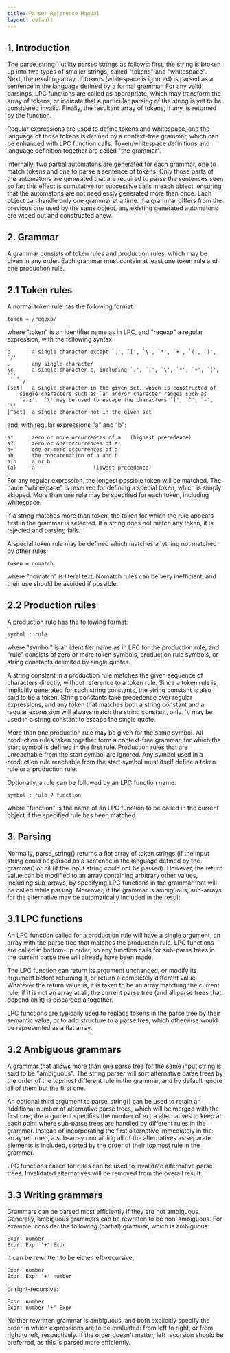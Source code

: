 ```yaml
---
title: Parser Reference Manual
layout: default
---
```


## 1. Introduction

The parse_string() utility parses strings as follows: first, the string is
broken up into two types of smaller strings, called "tokens" and "whitespace".
Next, the resulting array of tokens (whitespace is ignored) is parsed as a
sentence in the language defined by a formal grammar.  For any valid parsings,
LPC functions are called as appropriate, which may transform the array of
tokens, or indicate that a particular parsing of the string is yet to be
considered invalid.  Finally, the resultant array of tokens, if any, is
returned by the function.

Regular expressions are used to define tokens and whitespace, and the language
of those tokens is defined by a context-free grammar, which can be enhanced
with LPC function calls.  Token/whitespace definitions and language definition
together are called "the grammar".

Internally, two partial automatons are generated for each grammar, one to
match tokens and one to parse a sentence of tokens.  Only those parts of the
automatons are generated that are required to parse the sentences seen so far;
this effect is cumulative for successive calls in each object, ensuring that
the automatons are not needlessly generated more than once.  Each object can
handle only one grammar at a time.  If a grammar differs from the previous
one used by the same object, any existing generated automatons are wiped out
and constructed anew.


## 2. Grammar

A grammar consists of token rules and production rules, which may be given in
any order.  Each grammar must contain at least one token rule and one
production rule.


## 2.1 Token rules

A normal token rule has the following format:

    token = /regexp/

where "token" is an identifier name as in LPC, and "regexp" a regular
expression, with the following syntax:

    c	    a single character except `.', `[', `\', `*', `+', `(', `)', `/'
    .	    any single character
    \c	    a single character c, including `.', `[', `\', `*', `+', `(', `)',
	    `/'
    [set]   a single character in the given set, which is constructed of
	    single characters such as `a' and/or character ranges such as
	    `a-z'.  `\' may be used to escape the characters `]', `^', `-', `\'
    [^set]  a single character not in the given set

and, with regular expressions "a" and "b":

    a*      zero or more occurrences of a	(highest precedence)
    a?      zero or one occurrences of a
    a+      one or more occurrences of a
    ab      the concatenation of a and b
    a|b     a or b
    (a)     a					(lowest precedence)

For any regular expression, the longest possible token will be matched.  The
name "whitespace" is reserved for defining a special token, which is simply
skipped.  More than one rule may be specified for each token, including
whitespace.

If a string matches more than token, the token for which the rule appears first
in the grammar is selected.  If a string does not match any token, it is
rejected and parsing fails.

A special token rule may be defined which matches anything not matched by
other rules:

    token = nomatch

where "nomatch" is literal text.  Nomatch rules can be very inefficient, and
their use should be avoided if possible.


## 2.2 Production rules

A production rule has the following format:

    symbol : rule

where "symbol" is an identifier name as in LPC for the production rule, and
"rule" consists of zero or more token symbols, production rule symbols, or
string constants delimited by single quotes.

A string constant in a production rule matches the given sequence of characters
directly, without reference to a token rule.  Since a token rule is implicitly
generated for such string constants, the string constant is also said to be a
token.  String constants take precedence over regular expressions, and any
token that matches both a string constant and a regular expression will always
match the string constant, only.  \`\\' may be used in a string constant to
escape the single quote.

More than one production rule may be given for the same symbol.  All
production rules taken together form a context-free grammar, for which the
start symbol is defined in the first rule.  Production rules that are
unreachable from the start symbol are ignored.  Any symbol used in a
production rule reachable from the start symbol must itself define a token
rule or a production rule.

Optionally, a rule can be followed by an LPC function name:

    symbol : rule ? function

where "function" is the name of an LPC function to be called in the current
object if the specified rule has been matched.


## 3. Parsing

Normally, parse_string() returns a flat array of token strings (if the input
string could be parsed as a sentence in the language defined by the grammar)
or nil (if the input string could not be parsed).  However, the return value
can be modified to an array containing arbitrary other values, including
sub-arrays, by specifying LPC functions in the grammar that will be called
while parsing.  Moreover, if the grammar is ambiguous, sub-arrays for the
alternative may be automatically included in the result.


## 3.1 LPC functions

An LPC function called for a production rule will have a single argument,
an array with the parse tree that matches the production rule.  LPC functions
are called in bottom-up order, so any function calls for sub-parse trees in
the current parse tree will already have been made.

The LPC function can return its argument unchanged, or modify its argument
before returning it, or return a completely different value.  Whatever the
return value is, it is taken to be an array matching the current rule; if
it is not an array at all, the current parse tree (and all parse trees that
depend on it) is discarded altogether.

LPC functions are typically used to replace tokens in the parse tree by
their semantic value, or to add structure to a parse tree, which otherwise
would be represented as a flat array.


## 3.2 Ambiguous grammars

A grammar that allows more than one parse tree for the same input string is
said to be "ambiguous".  The string parser will sort alternative parse trees
by the order of the topmost different rule in the grammar, and by default
ignore all of them but the first one.

An optional third argument to parse_string() can be used to retain an
additional number of alternative parse trees, which will be merged with the
first one; the argument specifies the number of extra alternatives to keep at
each point where sub-parse trees are handled by different rules in the grammar.
Instead of incorporating the first alternative immediately in the array
returned, a sub-array containing all of the alternatives as separate elements
is included, sorted by the order of their topmost rule in the grammar.

LPC functions called for rules can be used to invalidate alternative parse
trees.  Invalidated alternatives will be removed from the overall result.


## 3.3 Writing grammars

Grammars can be parsed most efficiently if they are not ambiguous.  Generally,
ambiguous grammars can be rewritten to be non-ambiguous.  For example,
consider the following (partial) grammar, which is ambiguous:

    Expr: number
    Expr: Expr '+' Expr

It can be rewritten to be either left-recursive,

    Expr: number
    Expr: Expr '+' number

or right-recursive:

    Expr: number
    Expr: number '+' Expr

Neither rewritten grammar is ambiguous, and both explicitly specify the order
in which expressions are to be evaluated: from left to right, or from right to
left, respectively.  If the order doesn't matter, left recursion should be
preferred, as this is parsed more efficiently.
